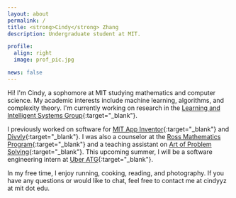 ```yaml
---
layout: about
permalink: /
title: <strong>Cindy</strong> Zhang
description: Undergraduate student at MIT.

profile:
  align: right
  image: prof_pic.jpg

news: false
---
```


Hi! I'm Cindy, a sophomore at MIT studying mathematics and computer science. My academic interests include machine learning, algorithms, and complexity theory. I'm currently working on research in the [Learning and Intelligent Systems Group](http://lis.csail.mit.edu/web/){:target="\_blank"}.

I previously worked on software for [MIT App Inventor](https://appinventor.mit.edu/explore/){:target="\_blank"} and [Divvly](https://divvly.com/){:target="\_blank"}. I was also a counselor at the [Ross Mathematics Program](https://rossprogram.org/){:target="\_blank"} and a teaching assistant on [Art of Problem Solving](https://artofproblemsolving.com/){:target="\_blank"}. This upcoming summer, I will be a software engineering intern at [Uber ATG](https://www.uber.com/us/en/atg/){:target="\_blank"}.

In my free time, I enjoy running, cooking, reading, and photography. If you have any questions or would like to chat, feel free to contact me at cindyyz at mit dot edu.
